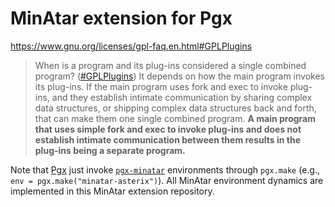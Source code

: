 # MinAtar extension for Pgx

https://www.gnu.org/licenses/gpl-faq.en.html#GPLPlugins

> When is a program and its plug-ins considered a single combined program? ([#GPLPlugins](https://www.gnu.org/licenses/gpl-faq.en.html#GPLPlugins))
It depends on how the main program invokes its plug-ins. If the main program uses fork and exec to invoke plug-ins, and they establish intimate communication by sharing complex data structures, or shipping complex data structures back and forth, that can make them one single combined program. **A main program that uses simple fork and exec to invoke plug-ins and does not establish intimate communication between them results in the plug-ins being a separate program.**


Note that [Pgx](https://github.com/sotetsuk/pgx) just invoke [`pgx-minatar`](https://github.com/sotetsuk/pgx-minatar) environments through `pgx.make` (e.g., `env = pgx.make("minatar-asterix")`).
All MinAtar environment dynamics are implemented in this MinAtar extension repository.
